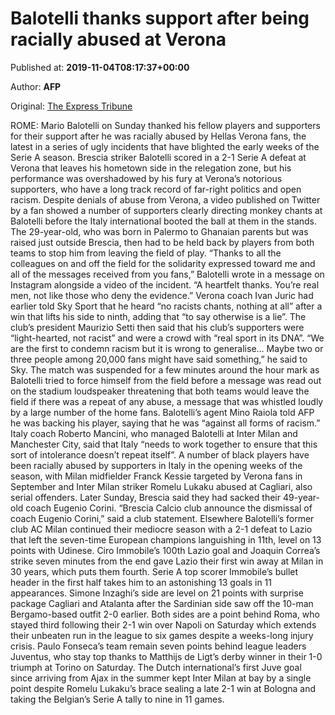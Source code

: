
# Balotelli thanks support after being racially abused at Verona

Published at: **2019-11-04T08:17:37+00:00**

Author: **AFP**

Original: [The Express Tribune](https://tribune.com.pk/story/2093211/7-balotelli-thanks-support-racially-abused-verona/)

ROME: Mario Balotelli on Sunday thanked his fellow players and supporters for their support after he was racially abused by Hellas Verona fans, the latest in a series of ugly incidents that have blighted the early weeks of the Serie A season.
Brescia striker Balotelli scored in a 2-1 Serie A defeat at Verona that leaves his hometown side in the relegation zone, but his performance was overshadowed by his fury at Verona’s notorious supporters, who have a long track record of far-right politics and open racism.
Despite denials of abuse from Verona, a video published on Twitter by a fan showed a number of supporters clearly directing monkey chants at Balotelli before the Italy international booted the ball at them in the stands.
The 29-year-old, who was born in Palermo to Ghanaian parents but was raised just outside Brescia, then had to be held back by players from both teams to stop him from leaving the field of play.
“Thanks to all the colleagues on and off the field for the solidarity expressed toward me and all of the messages received from you fans,” Balotelli wrote in a message on Instagram alongside a video of the incident.
“A heartfelt thanks. You’re real men, not like those who deny the evidence.”
Verona coach Ivan Juric had earlier told Sky Sport that he heard “no racists chants, nothing at all” after a win that lifts his side to ninth, adding that “to say otherwise is a lie”.
The club’s president Maurizio Setti then said that his club’s supporters were “light-hearted, not racist” and were a crowd with “real sport in its DNA”.
“We are the first to condemn racism but it is wrong to generalise… Maybe two or three people among 20,000 fans might have said something,” he said to Sky.
The match was suspended for a few minutes around the hour mark as Balotelli tried to force himself from the field before a message was read out on the stadium loudspeaker threatening that both teams would leave the field if there was a repeat of any abuse, a message that was whistled loudly by a large number of the home fans.
Balotelli’s agent Mino Raiola told AFP he was backing his player, saying that he was “against all forms of racism.”
Italy coach Roberto Mancini, who managed Balotelli at Inter Milan and Manchester City, said that Italy “needs to work together to ensure that this sort of intolerance doesn’t repeat itself”.
A number of black players have been racially abused by supporters in Italy in the opening weeks of the season, with Milan midfielder Franck Kessie targeted by Verona fans in September and Inter Milan striker Romelu Lukaku abused at Cagliari, also serial offenders.
Later Sunday, Brescia said they had sacked their 49-year-old coach Eugenio Corini.
“Brescia Calcio club announce the dismissal of coach Eugenio Corini,” said a club statement.
Elsewhere Balotelli’s former club AC Milan continued their mediocre season with a 2-1 defeat to Lazio that left the seven-time European champions languishing in 11th, level on 13 points with Udinese.
Ciro Immobile’s 100th Lazio goal and Joaquin Correa’s strike seven minutes from the end gave Lazio their first win away at Milan in 30 years, which puts them fourth.
Serie A top scorer Immobile’s bullet header in the first half takes him to an astonishing 13 goals in 11 appearances.
Simone Inzaghi’s side are level on 21 points with surprise package Cagliari and Atalanta after the Sardinian side saw off the 10-man Bergamo-based outfit 2-0 earlier.
Both sides are a point behind Roma, who stayed third following their 2-1 win over Napoli on Saturday which extends their unbeaten run in the league to six games despite a weeks-long injury crisis.
Paulo Fonseca’s team remain seven points behind league leaders Juventus, who stay top thanks to Matthijs de Ligt’s derby winner in their 1-0 triumph at Torino on Saturday.
The Dutch international’s first Juve goal since arriving from Ajax in the summer kept Inter Milan at bay by a single point despite Romelu Lukaku’s brace sealing a late 2-1 win at Bologna and taking the Belgian’s Serie A tally to nine in 11 games.
